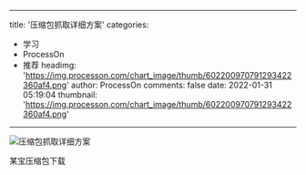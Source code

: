 
---
title: '压缩包抓取详细方案'
categories: 
 - 学习
 - ProcessOn
 - 推荐
headimg: 'https://img.processon.com/chart_image/thumb/602200970791293422360af4.png'
author: ProcessOn
comments: false
date: 2022-01-31 05:19:04
thumbnail: 'https://img.processon.com/chart_image/thumb/602200970791293422360af4.png'
---

<div>   
<img class="thumb" alt="压缩包抓取详细方案" src="https://img.processon.com/chart_image/thumb/602200970791293422360af4.png" referrerpolicy="no-referrer">
<p>某宝压缩包下载</p>  
</div>
            
